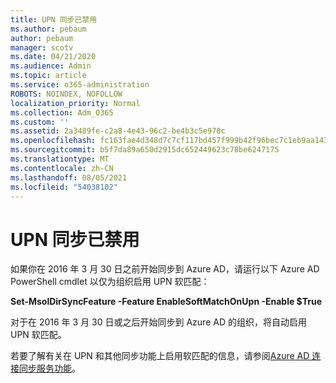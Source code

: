 ```yaml
---
title: UPN 同步已禁用
ms.author: pebaum
author: pebaum
manager: scotv
ms.date: 04/21/2020
ms.audience: Admin
ms.topic: article
ms.service: o365-administration
ROBOTS: NOINDEX, NOFOLLOW
localization_priority: Normal
ms.collection: Adm_O365
ms.custom: ''
ms.assetid: 2a3489fe-c2a8-4e43-96c2-be4b3c5e978c
ms.openlocfilehash: fc163fae4d348d7c7cf117bd457f999b42f96bec7c1eb9aa1435e346131d06de
ms.sourcegitcommit: b5f7da89a650d2915dc652449623c78be6247175
ms.translationtype: MT
ms.contentlocale: zh-CN
ms.lasthandoff: 08/05/2021
ms.locfileid: "54038102"
---
```

# <a name="upn-sync-disabled"></a>UPN 同步已禁用

如果你在 2016 年 3 月 30 日之前开始同步到 Azure AD，请运行以下 Azure AD PowerShell cmdlet 以仅为组织启用 UPN 软匹配：
  
 **Set-MsolDirSyncFeature -Feature EnableSoftMatchOnUpn -Enable $True**
  
对于在 2016 年 3 月 30 日或之后开始同步到 Azure AD 的组织，将自动启用 UPN 软匹配。
  
若要了解有关在 UPN 和其他同步功能上启用软匹配的信息，请参阅[Azure AD 连接同步服务功能](https://docs.microsoft.com/azure/active-directory/connect/active-directory-aadconnectsyncservice-features)。
  


